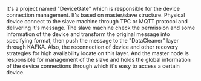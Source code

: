 It's a project named "DeviceGate" which is responsible for the device connection management. It's based on master/slave structure. Physical device connect to the slave machine through TPC or MQTT protocol and delivering it's message. The slave machine check the permission and some information of the device and transform the original message into specifying format, then push the message to the "DataCleaner" layer through KAFKA. Also, the reconnection of device and other recovery strategies for high availability locate on this layer. And the master node is responsible for management of the slave and holds the global information of the device connections through which it's easy to access a certain device.

